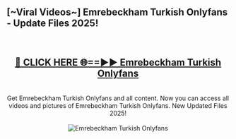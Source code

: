 <h2>[~Viral Videos~] Emrebeckham Turkish Onlyfans - Update Files 2025!</h2>
<br>
<div align="center">
<h2><a href="https://betterlinks.top/A2PfLJ" rel="nofollow">🔴 CLICK HERE 🌐==►► Emrebeckham Turkish Onlyfans</a></h2>
<br>
Get Emrebeckham Turkish Onlyfans and all content. Now you can access all videos and pictures of Emrebeckham Turkish Onlyfans. New Updated Files 2025!
<br>
<br>
<a href="https://betterlinks.top/A2PfLJ" rel="nofollow" data-target="animated-image.originalLink"><img src="https://i.ibb.co.com/WyWwxjT/player-gif2.gif" alt="Emrebeckham Turkish Onlyfans" style="max-width: 100%; display: inline-block;" data-target="animated-image.originalImage"></a>
</div>
<br>
